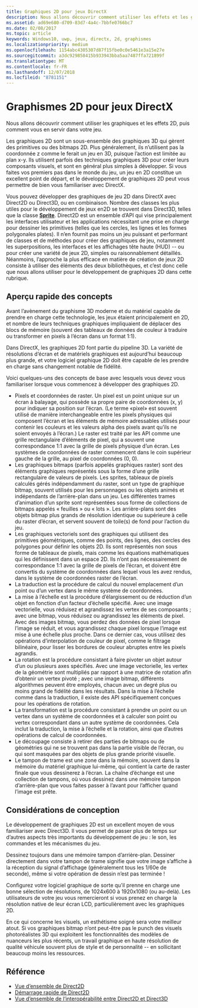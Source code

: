 ```yaml
---
title: Graphiques 2D pour jeux DirectX
description: Nous allons découvrir comment utiliser les effets et les graphismes bitmap 2D, puis comment vous en servir dans votre jeu.
ms.assetid: ad69e680-d709-83d7-4a4c-7bbfe0766bc7
ms.date: 02/08/2017
ms.topic: article
keywords: Windows10, uwp, jeux, directx, 2d, graphismes
ms.localizationpriority: medium
ms.openlocfilehash: 1154abc4305307d87f15fbe0c0e5461e3a15e27e
ms.sourcegitcommit: a3dc929858415b933943bba5aa7487ffa721899f
ms.translationtype: MT
ms.contentlocale: fr-FR
ms.lasthandoff: 12/07/2018
ms.locfileid: "8781151"
---
```

# <a name="2d-graphics-for-directx-games"></a>Graphismes 2D pour jeux DirectX



Nous allons découvrir comment utiliser les graphiques et les effets 2D, puis comment vous en servir dans votre jeu.

Les graphiques 2D sont un sous-ensemble des graphiques 3D qui gèrent des primitives ou des bitmaps 2D. Plus généralement, ils n’utilisent pas la coordonnée z comme le ferait un jeu en 3D, puisque l’action est limitée au plan x-y. Ils utilisent parfois des techniques graphiques 3D pour créer leurs composants visuels, et sont en général plus simples à développer. Si vous faites vos premiers pas dans le monde du jeu, un jeu en 2D constitue un excellent point de départ, et le développement de graphiques 2D peut vous permettre de bien vous familiariser avec DirectX.

Vous pouvez développer des graphiques de jeu 2D dans DirectX avec Direct2D ou Direct3D, ou en combinaison. Nombre des classes les plus utiles pour le développement de jeux en2D se trouvent dans Direct3D, telles que la classe [**Sprite**](https://msdn.microsoft.com/library/windows/desktop/bb205601). Direct2D est un ensemble d’API qui vise principalement les interfaces utilisateur et les applications nécessitant une prise en charge pour dessiner les primitives (telles que les cercles, les lignes et les formes polygonales plates). Il n’en fournit pas moins un jeu puissant et performant de classes et de méthodes pour créer des graphiques de jeu, notamment les superpositions, les interfaces et les affichages tête haute (HUD) -- ou pour créer une variété de jeux 2D, simples ou raisonnablement détaillés. Néanmoins, l’approche la plus efficace en matière de création de jeux 2D consiste à utiliser des éléments des deux bibliothèques, et c’est donc celle que nous allons utiliser pour le développement de graphiques 2D dans cette rubrique.

## <a name="concepts-at-a-glance"></a>Aperçu rapide des concepts


Avant l’avènement du graphisme 3D moderne et du matériel capable de prendre en charge cette technologie, les jeux étaient principalement en 2D, et nombre de leurs techniques graphiques impliquaient de déplacer des blocs de mémoire (souvent des tableaux de données de couleur à traduire ou transformer en pixels à l’écran dans un format 1:1).

Dans DirectX, les graphiques 2D font partie du pipeline 3D. La variété de résolutions d’écran et de matériels graphiques est aujourd’hui beaucoup plus grande, et votre logiciel graphique 2D doit être capable de les prendre en charge sans changement notable de fidélité.

Voici quelques-uns des concepts de base avec lesquels vous devez vous familiariser lorsque vous commencez à développer des graphiques 2D.

-   Pixels et coordonnées de raster. Un pixel est un point unique sur un écran à balayage, qui possède sa propre paire de coordonnées (x, y) pour indiquer sa position sur l’écran. (Le terme «pixel» est souvent utilisé de manière interchangeable entre les pixels physiques qui composent l’écran et les éléments de mémoire adressables utilisés pour contenir les couleurs et les valeurs alpha des pixels avant qu’ils ne soient envoyés à l’écran.) Le raster est traité par les API comme une grille rectangulaire d’éléments de pixel, qui a souvent une correspondance 1:1 avec la grille de pixels physique d’un écran. Les systèmes de coordonnées de raster commencent dans le coin supérieur gauche de la grille, au pixel de coordonnées (0, 0).
-   Les graphiques bitmaps (parfois appelés graphiques raster) sont des éléments graphiques représentés sous la forme d’une grille rectangulaire de valeurs de pixels. Les sprites, tableaux de pixels calculés gérés indépendamment du raster, sont un type de graphique bitmap, souvent utilisés pour les personnages ou les objets animés et indépendants de l’arrière-plan dans un jeu. Les différentes trames d’animation d’un sprite sont représentées sous forme de collections de bitmaps appelés « feuilles » ou « lots ». Les arrière-plans sont des objets bitmap plus grands de résolution identique ou supérieure à celle du raster d’écran, et servent souvent de toile(s) de fond pour l’action du jeu.
-   Les graphiques vectoriels sont des graphiques qui utilisent des primitives géométriques, comme des points, des lignes, des cercles des polygones pour définir les objets 2D. Ils sont représentés non sous forme de tableaux de pixels, mais comme les équations mathématiques qui les définissent dans un espace 2D. Ils n’ont pas nécessairement de correspondance 1:1 avec la grille de pixels de l’écran, et doivent être convertis du système de coordonnées dans lequel vous les avez rendus, dans le système de coordonnées raster de l’écran.
-   La traduction est la procédure de calcul du nouvel emplacement d’un point ou d’un vertex dans le même système de coordonnées.
-   La mise à l’échelle est la procédure d’élargissement ou de réduction d’un objet en fonction d’un facteur d’échelle spécifié. Avec une image vectorielle, vous réduisez et agrandissez les vertex de ses composants ; avec une bitmap, vous réduisez ou agrandissez les éléments de pixel. Avec des images bitmap, vous perdez des données de pixel lorsque l’image se réduit, et vous agrandissez chaque pixel lorsque l’image est mise à une échelle plus proche. Dans ce dernier cas, vous utilisez des opérations d’interpolation de couleur de pixel, comme le filtrage bilinéaire, pour lisser les bordures de couleur abruptes entre les pixels agrandis.
-   La rotation est la procédure consistant à faire pivoter un objet autour d’un ou plusieurs axes spécifiés. Avec une image vectorielle, les vertex de la géométrie sont multipliés par rapport à une matrice de rotation afin d’obtenir un vertex pivoté ; avec une image bitmap, différents algorithmes peuvent être employés, chacun avec un degré plus ou moins grand de fidélité dans les résultats. Dans la mise à l’échelle comme dans la traduction, il existe des API spécifiquement conçues pour les opérations de rotation.
-   La transformation est la procédure consistant à prendre un point ou un vertex dans un système de coordonnées et à calculer son point ou vertex correspondant dans un autre système de coordonnées. Cela inclut la traduction, la mise à l’échelle et la rotation, ainsi que d’autres opérations de calcul de coordonnées.
-   Le découpage consiste à retirer des parties de bitmaps ou de géométries qui ne se trouvent pas dans la partie visible de l’écran, ou qui sont masquées par des objets de plus grande priorité visuelle.
-   Le tampon de trame est une zone dans la mémoire, souvent dans la mémoire du matériel graphique lui-même, qui contient la carte de raster finale que vous dessinerez à l’écran. La chaîne d’échange est une collection de tampons, où vous dessinez dans une mémoire tampon d’arrière-plan que vous faites passer à l’avant pour l’afficher quand l’image est prête.

## <a name="design-considerations"></a>Considérations de conception


Le développement de graphiques 2D est un excellent moyen de vous familiariser avec Direct3D. Il vous permet de passer plus de temps sur d’autres aspects très importants du développement de jeu : le son, les commandes et les mécanismes du jeu.

Dessinez toujours dans une mémoire tampon d’arrière-plan. Dessiner directement dans votre tampon de trame signifie que votre image s’affiche à la réception du signal d’affichage (généralement tous les 1/60e de seconde), même si votre opération de dessin n’est pas terminée !

Configurez votre logiciel graphique de sorte qu’il prenne en charge une bonne sélection de résolutions, de 1024x600 à 1920x1080 (ou au-delà). Les utilisateurs de votre jeu vous remercieront si vous prenez en charge la résolution native de leur écran LCD, particulièrement avec les graphiques 2D.

En ce qui concerne les visuels, un esthétisme soigné sera votre meilleur atout. Si vos graphiques bitmap n’ont peut-être pas le punch des visuels photoréalistes 3D qui exploitent les fonctionnalités des modèles de nuanceurs les plus récents, un travail graphique en haute résolution de qualité véhicule souvent plus de style et de personnalité -- en sollicitant beaucoup moins les ressources.

## <a name="reference"></a>Référence


-   [Vue d’ensemble de Direct2D](https://msdn.microsoft.com/library/windows/desktop/dd370987)
-   [Démarrage rapide de Direct2D](https://msdn.microsoft.com/library/windows/desktop/dd535473)
-   [Vue d’ensemble de l’interopérabilité entre Direct2D et Direct3D](https://msdn.microsoft.com/library/windows/desktop/dd370966)
